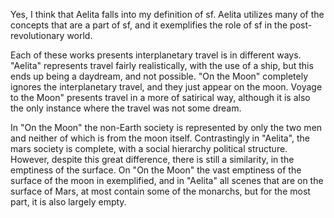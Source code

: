 Yes, I think that Aelita falls into my definition of sf. Aelita utilizes many of the concepts that are a part of sf, and it exemplifies the role of sf in the post-revolutionary world.

Each of these works presents interplanetary travel is in different ways. "Aelita" represents travel fairly realistically, with the use of a ship, but this ends up being a daydream, and not possible. "On the Moon" completely ignores the interplanetary travel, and they just appear on the moon. Voyage to the Moon" presents travel in a more of satirical way, although it is also the only instance where the travel was not some dream.

In "On the Moon" the non-Earth society is represented by only the two men and neither of which is from the moon itself. Contrastingly in "Aelita", the mars society is complete, with a social hierarchy political structure. However, despite this great difference, there is still a similarity, in the emptiness of the surface. On "On the Moon" the vast emptiness of the surface of the moon in exemplified, and in "Aelita" all scenes that are on the surface of Mars, at most contain some of the monarchs, but for the most part, it is also largely empty.
